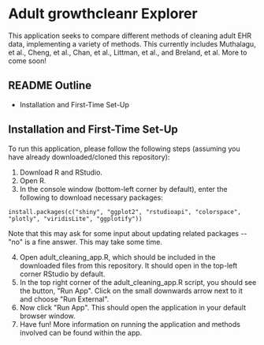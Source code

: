 # Adult growthcleanr Explorer

This application seeks to compare different methods of cleaning adult EHR data, implementing a variety of methods. This currently includes Muthalagu, et al., Cheng, et al., Chan, et al., Littman, et al., and Breland, et al. More to come soon!

## README Outline

- Installation and First-Time Set-Up

## Installation and First-Time Set-Up

To run this application, please follow the following steps (assuming you have already downloaded/cloned this repository): 

1. Download R and RStudio.
2. Open R.
3. In the console window (bottom-left corner by default), enter the following to download necessary packages:

```{r}
install.packages(c("shiny", "ggplot2", "rstudioapi", "colorspace", "plotly", "viridisLite", "ggplotify"))
```

Note that this may ask for some input about updating related packages -- "no" is a fine answer. This may take some time.

4. Open adult_cleaning_app.R, which should be included in the downloaded files from this repository. It should open in the top-left corner RStudio by default.
5. In the top right corner of the adult_cleaning_app.R script, you should see the button, "Run App". Click on the small downwards arrow next to it and choose "Run External".
6. Now click "Run App". This should open the application in your default browser window.
7. Have fun! More information on running the application and methods involved can be found within the app.